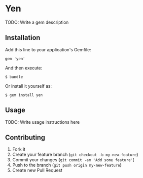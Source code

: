 # Yen

TODO: Write a gem description

## Installation

Add this line to your application's Gemfile:

    gem 'yen'

And then execute:

    $ bundle

Or install it yourself as:

    $ gem install yen

## Usage

TODO: Write usage instructions here

## Contributing

1. Fork it
2. Create your feature branch (`git checkout -b my-new-feature`)
3. Commit your changes (`git commit -am 'Add some feature'`)
4. Push to the branch (`git push origin my-new-feature`)
5. Create new Pull Request
